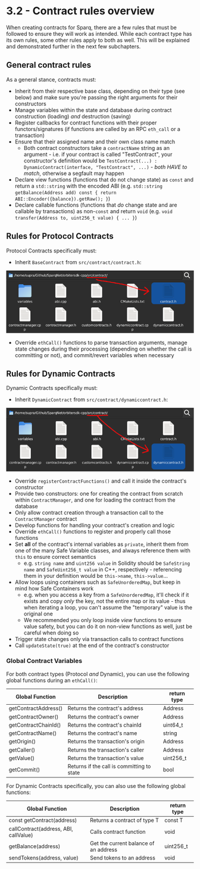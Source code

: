 # 3.2 - Contract rules overview

When creating contracts for Sparq, there are a few rules that must be followed to ensure they will work as intended. While each contract type has its own rules, some other rules apply to both as well. This will be explained and demonstrated further in the next few subchapters.

## General contract rules

As a general stance, contracts must:

* Inherit from their respective base class, depending on their type (see below) and make sure you're passing the right arguments for their constructors
* Manage variables within the state and database during contract construction (loading) *and* destruction (saving)
* Register callbacks for contract functions with their proper functors/signatures (if functions are called by an RPC `eth_call` or a transaction)
* Ensure that their assigned name and their own class name match
  * Both contract constructors take a `contractName` string as an argument - i.e. if your contract is called "TestContract", your constructor's definition would be `TestContract(...) : DynamicContract(interface, "TestContract", ...)` - *both HAVE to match*, otherwise a segfault may happen
* Declare view functions (functions that do not change state) as `const` and return a `std::string` with the encoded ABI (e.g. `std::string getBalance(Address add) const { return ABI::Encoder({balance}).getRaw(); }`)
* Declare callable functions (functions that *do* change state and are callable by transactions) as non-`const` and return `void` (e.g. `void transfer(Address to, uint256_t value) { ... }`)

## Rules for Protocol Contracts

Protocol Contracts specifically must:

* Inherit `BaseContract` from `src/contract/contract.h`:

![BaseContract](img/BaseContract.png)

* Override `ethCall()` functions to parse transaction arguments, manage state changes during their processing (depending on whether the call is committing or not), and commit/revert variables when necessary

## Rules for Dynamic Contracts

Dynamic Contracts specifically must:

* Inherit `DynamicContract` from `src/contract/dynamiccontract.h`:

![DynamicContract](img/DynamicContract.png)

* Override `registerContractFunctions()` and call it inside the contract's constructor
* Provide two constructors: one for creating the contract from scratch within `ContractManager`, and one for loading the contract from the database
* Only allow contract creation through a transaction call to the `ContractManager` contract
* Develop functions for handling your contract's creation and logic
* Override `ethCall()` functions to register and properly call those functions
* Set **all** of the contract's internal variables as `private`, inherit them from one of the many Safe Variable classes, and always reference them with `this` to ensure correct semantics
    * e.g. `string name` and `uint256 value` in Solidity should be `SafeString name` and `SafeUint256_t value` in C++, respectively - referencing them in your definition would be `this->name`, `this->value`...
* Allow loops using containers such as `SafeUnorderedMap`, but keep in mind how Safe Containers work
  * e.g. when you access a key from a `SafeUnorderedMap`, it'll check if it exists and copy *only* the key, not the entire map or its value - thus when iterating a loop, you can't assume the "temporary" value is the original one
  * We recommended you only loop inside *view* functions to ensure value safety, but you can do it on non-view functions as well, just be careful when doing so
* Trigger state changes only via transaction calls to contract functions
* Call `updateState(true)` at the end of the contract's constructor

### Global Contract Variables

For both contract types (Protocol *and* Dynamic), you can use the following global functions during an `ethCall()`:

| Global Function | Description | return type |
| --------------- | ----------- |-------------|
| getContractAddress() | Returns the contract's address | Address     |
| getContractOwner() | Returns the contract's owner | Address     |
| getContractChainId() | Returns the contract's chainId | uint64_t    |
| getContractName() |  Returns the contract's name | string      |
| getOrigin() | Returns the transaction's origin | Address     |
| getCaller() | Returns the transaction's caller | Address     |
| getValue() | Returns the transaction's value | uint256_t   |
| getCommit() | Returns if the call is committing to state | bool |
For Dynamic Contracts specifically, you can also use the following global functions:

| Global Function                       | Description                  | return type |
|---------------------------------------|------------------------------|-------------|
| const getContract<T>(address)         | Returns a contract of type T | const T     |
| callContract(address, ABI, callValue) | Calls contract function      | void        |
| getBalance(address)                   | Get the current balance of an address | uint256_t |
| sendTokens(address, value)            | Send tokens to an address    | void        |